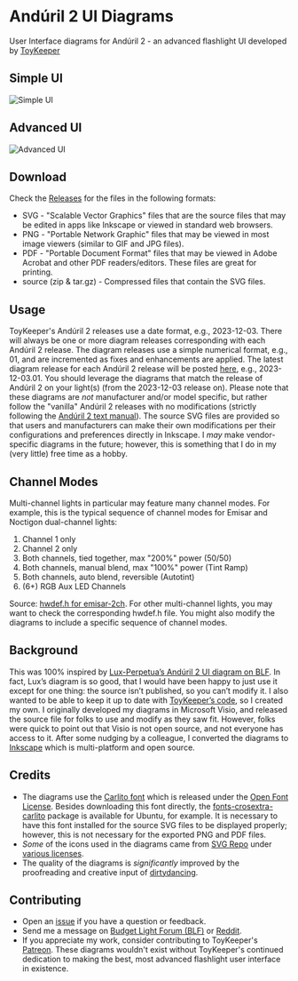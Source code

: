 # Andúril 2 UI Diagrams
User Interface diagrams for Andúril 2 - an advanced flashlight UI developed by [ToyKeeper](https://github.com/ToyKeeper)

## Simple UI
![Simple UI](https://github.com/containerfan/anduril2-diagrams/releases/latest/download/Anduril2_Simple.png "Simple UI")

## Advanced UI
![Advanced UI](https://github.com/containerfan/anduril2-diagrams/releases/latest/download/Anduril2_Advanced.png "Advanced UI")

## Download
Check the [Releases](https://github.com/containerfan/anduril2-diagrams/releases) for the files in the following formats:
- SVG - "Scalable Vector Graphics" files that are the source files that may be edited in apps like Inkscape or viewed in standard web browsers.
- PNG - "Portable Network Graphic" files that may be viewed in most image viewers (similar to GIF and JPG files).
- PDF - "Portable Document Format" files that may be viewed in Adobe Acrobat and other PDF readers/editors. These files are great for printing.
- source (zip & tar.gz) - Compressed files that contain the SVG files.

## Usage
ToyKeeper's Andúril 2 releases use a date format, e.g., 2023-12-03. There will always be one or more diagram releases corresponding with each Andúril 2 release. The diagram releases use a simple numerical format, e.g., 01, and are incremented as fixes and enhancements are applied. The latest diagram release for each Andúril 2 release will be posted [here](https://github.com/containerfan/anduril2-diagrams/releases), e.g., 2023-12-03.01. You should leverage the diagrams that match the release of Andúril 2 on your light(s) (from the 2023-12-03 release on). Please note that these diagrams are *not* manufacturer and/or model specific, but rather follow the "vanilla" Andúril 2 releases with no modifications (strictly following the [Andúril 2 text manual](https://github.com/ToyKeeper/anduril/blob/trunk/docs/anduril-manual.md)). The source SVG files are provided so that users and manufacturers can make their own modifications per their configurations and preferences directly in Inkscape. I *may* make vendor-specific diagrams in the future; however, this is something that I do in my (very little) free time as a hobby.

## Channel Modes
Multi-channel lights in particular may feature many channel modes. For example, this is the typical sequence of channel modes for Emisar and Noctigon dual-channel lights:
1. Channel 1 only
2. Channel 2 only
3. Both channels, tied together, max "200%" power (50/50)
4. Both channels, manual blend, max "100%" power (Tint Ramp)
5. Both channels, auto blend, reversible (Autotint)
6. (6+) RGB Aux LED Channels

Source: [hwdef.h for emisar-2ch](https://github.com/ToyKeeper/anduril/blob/cbfc1a13a9c9a8c08c054658ed26d2350383d209/hw/hank/emisar-2ch/hwdef.h#L39). For other multi-channel lights, you may want to check the corresponding hwdef.h file. You might also modify the diagrams to include a specific sequence of channel modes.

## Background
This was 100% inspired by [Lux-Perpetua’s Andúril 2 UI diagram on BLF](https://budgetlightforum.com/node/76941). In fact, Lux’s diagram is so good, that I would have been happy to just use it except for one thing: the source isn’t published, so you can’t modify it. I also wanted to be able to keep it up to date with [ToyKeeper’s code](https://github.com/ToyKeeper/anduril), so I created my own. I originally developed my diagrams in Microsoft Visio, and released the source file for folks to use and modify as they saw fit. However, folks were quick to point out that Visio is not open source, and not everyone has access to it. After some nudging by a colleague, I converted the diagrams to [Inkscape](https://inkscape.org/) which is multi-platform and open source.

## Credits
- The diagrams use the [Carlito font](https://fonts.google.com/specimen/Carlito) which is released under the [Open Font License](https://openfontlicense.org/). Besides downloading this font directly, the [fonts-crosextra-carlito](https://packages.ubuntu.com/fonts-crosextra-carlito) package is available for Ubuntu, for example. It is necessary to have this font installed for the source SVG files to be displayed properly; however, this is not necessary for the exported PNG and PDF files.
- *Some* of the icons used in the diagrams came from [SVG Repo](https://www.svgrepo.com/) under [various licenses](https://www.svgrepo.com/page/licensing/).
- The quality of the diagrams is *significantly* improved by the proofreading and creative input of [dirtydancing](https://github.com/dirtydancing).

## Contributing
- Open an [issue](https://github.com/containerfan/anduril2-diagrams/issues) if you have a question or feedback.
- Send me a message on [Budget Light Forum (BLF)](https://budgetlightforum.com/u/containerfan) or [Reddit](https://www.reddit.com/user/containerfan).
- If you appreciate my work, consider contributing to ToyKeeper's [Patreon](https://patreon.com/ToyKeeper). These diagrams wouldn't exist without ToyKeeper's continued dedication to making the best, most advanced flashlight user interface in existence.
